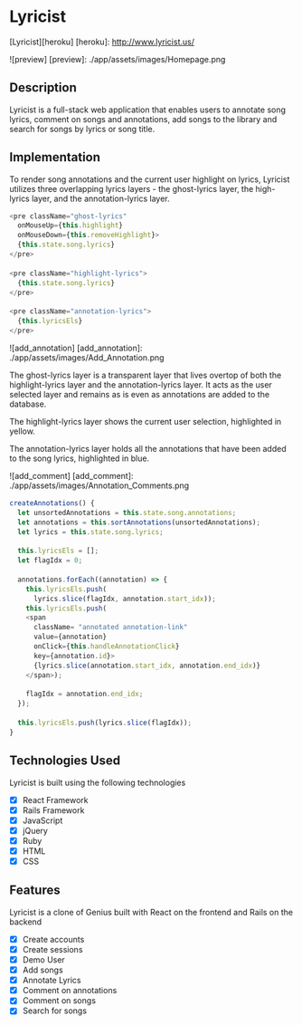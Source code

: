 # Lyricist

[Lyricist][heroku]
[heroku]: http://www.lyricist.us/

![preview]
[preview]:	./app/assets/images/Homepage.png


## Description
Lyricist is a full-stack web application that enables users to annotate song lyrics, comment on songs and annotations,
add songs to the library and search for songs by lyrics or song title.

## Implementation
To render song annotations and the current user highlight on lyrics, Lyricist utilizes three overlapping lyrics layers - the ghost-lyrics
layer, the high-lyrics layer, and the annotation-lyrics layer.

```javascript
<pre className="ghost-lyrics"
  onMouseUp={this.highlight}
  onMouseDown={this.removeHighlight}>
  {this.state.song.lyrics}
</pre>

<pre className="highlight-lyrics">
  {this.state.song.lyrics}
</pre>

<pre className="annotation-lyrics">
  {this.lyricsEls}
</pre>
```

![add_annotation]
[add_annotation]:	./app/assets/images/Add_Annotation.png

The ghost-lyrics layer is a transparent layer that lives overtop of both the highlight-lyrics layer and the annotation-lyrics layer.
It acts as the user selected layer and remains as is even as annotations are added to the database.

The highlight-lyrics layer shows the current user selection, highlighted in yellow.

The annotation-lyrics layer holds all the annotations that have been added to the song lyrics, highlighted in blue.

![add_comment]
[add_comment]: ./app/assets/images/Annotation_Comments.png

```javascript
createAnnotations() {
  let unsortedAnnotations = this.state.song.annotations;
  let annotations = this.sortAnnotations(unsortedAnnotations);
  let lyrics = this.state.song.lyrics;

  this.lyricsEls = [];
  let flagIdx = 0;

  annotations.forEach((annotation) => {
    this.lyricsEls.push(
      lyrics.slice(flagIdx, annotation.start_idx));
    this.lyricsEls.push(
    <span
      className= "annotated annotation-link"
      value={annotation}
      onClick={this.handleAnnotationClick}
      key={annotation.id}>
      {lyrics.slice(annotation.start_idx, annotation.end_idx)}
    </span>);

    flagIdx = annotation.end_idx;
  });

  this.lyricsEls.push(lyrics.slice(flagIdx));
}
```

## Technologies Used
Lyricist is built using the following technologies

- [X] React Framework
- [X] Rails Framework
- [X] JavaScript
- [X] jQuery
- [X] Ruby
- [X] HTML
- [X] CSS

## Features
Lyricist is a clone of Genius built with React on the frontend and Rails on the backend

- [x] Create accounts
- [x] Create sessions
- [x] Demo User
- [x] Add songs
- [x] Annotate Lyrics
- [x] Comment on annotations
- [x] Comment on songs
- [x] Search for songs

